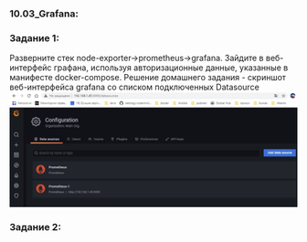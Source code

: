 ### 10.03_Grafana: </br>
### Задание 1: </br>
Разверните стек node-exporter->prometheus->grafana. Зайдите в веб-интерфейс графана, используя авторизационные данные, указанные
в манифесте docker-compose. Решение домашнего задания - скриншот веб-интерфейса grafana со списком подключенных Datasource </br>
![grafana_datasource](https://github.com/murzinvit/screen/blob/de6a35905a5af9c8c1fc02401ff8c32e3410fd71/Grafana_source.jpg) </br>
### Задание 2: </br>
